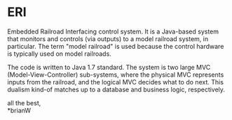 ERI
===

Embedded Railroad Interfacing control system.
It is a Java-based system that monitors and controls (via outputs) to a
model railroad system, in particular.
The term "model railroad" is used because the control hardware is
typically used on model railroads.

The code is written to Java 1.7 standard.
The system is two large MVC (Model-View-Controller) sub-systems,
where the physical MVC represents inputs from the railroad,
and the logical MVC decides what to do next.
This dualism kind-of matches up to a database and business logic, respectively.


all the best,<br>
*brianW


